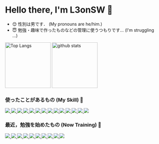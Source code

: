 <!---
L3onSW/L3onSW is a ✨ special ✨ repository because its `README.md` (this file) appears on your GitHub profile.
You can click the Preview link to take a look at your changes.
--->

# Hello there, I'm L3onSW :wave:

- :blush: 性別は男です． (My pronouns are he/him.) 
- :innocent: 勉強・趣味で作ったものなどの管理に使うつもりです... (I'm struggling ...) 

<!--
- 👋 Hi, I’m @L3onSW
- 👀 I’m interested in ...
- 🌱 I’m currently learning ...
- 💞️ I’m looking to collaborate on ...
- 📫 How to reach me ...
-->

<!-- -->
<p align="left"> 
  <!-- 
  <img alt="Top Langs" height="150px" src="https://github-readme-stats-l3onsws-projects.vercel.app/api/top-langs/?username=L3onSW&layout=compact&count_private=true&show_icons=true&hide=jupyter%20notebook,tex,vim%20script,fortran&theme=github_dark" />
  -->
  <img alt="Top Langs" height="150px" src="https://github-readme-stats-l3onsws-projects.vercel.app/api/top-langs/?username=L3onSW&layout=compact&count_private=true&show_icons=true&hide=jupyter%20notebook,tex,fortran&theme=github_dark" />
  <img alt="github stats" height="150px" src="https://github-readme-stats-l3onsws-projects.vercel.app/api?username=L3onSW&count_private=true&show_icons=true&theme=github_dark&rank_icon=github" />
</p>


<!-- トロフィーの表示 --> 
<!-- プライベートリポジトリにpushしまくった結果コミット数だけ多くて恥ずかしいので表示しない -->
<!-- もう少し色々がんばったら表示しても良いかも -->
<!--
[![trophy](https://github-profile-trophy.vercel.app/?username=L3onSW&theme=darkhub&column=4)](https://github.com/L3onSW/github-profile-trophy)
-->

<!-- プライベートリポジトリにpushしまくった結果コミット数だけ多くて恥ずかしいので表示しない -->
<!-- もう少し色々がんばったら表示しても良いかも -->
<!--
[![](https://github-readme-streak-stats.herokuapp.com/?user=L3onSW&theme=github_dark)](https://github-readme-streak-stats.herokuapp.com/?user=L3onSW&theme=github_dark)
-->
 
### 使ったことがあるもの (My Skill) :hatched_chick:
<p align="left"> 
  <!-- Python -->
  <a href="https://www.python.org" target="_blank" rel="noreferrer">
    <img src="https://skillicons.dev/icons?i=python">
  </a>
  
  <!-- C -->
  <a href="https://www.cprogramming.com/" target="_blank" rel="noreferrer">
    <img src="https://skillicons.dev/icons?i=c">
  </a>
  
  <!-- C++ -->
  <a href="https://isocpp.org/" target="_blank" rel="noreferrer">
    <img src="https://skillicons.dev/icons?i=cpp">
  </a>

  <!-- Bash -->
  <a href="https://www.gnu.org/software/bash/" target="_blank" rel="noreferrer">
    <img src="https://skillicons.dev/icons?i=bash">
  </a>

  <!-- Linux -->
  <a href="https://www.linux.org/pages/download/" target="_blank" rel="noreferrer">
    <img src="https://skillicons.dev/icons?i=linux">
  </a>
  
  <!-- PyTorch -->
  <a href="https://pytorch.org/" target="_blank" rel="noreferrer">
    <img src="https://skillicons.dev/icons?i=pytorch">
  </a>

  <!-- TensorFlow -->
  <a href="https://www.tensorflow.org/?hl=ja" target="_blank" rel="noreferrer">
    <img src="https://skillicons.dev/icons?i=tensorflow">
  </a>
  
  <!-- HTML -->
  <a href="https://developer.mozilla.org/ja/docs/Web/HTML/" target="_blank" rel="noreferrer">
    <img src="https://skillicons.dev/icons?i=html">
  </a>
  
  <!-- CSS -->
  <a href="https://developer.mozilla.org/ja/docs/Learn/Getting_started_with_the_web/CSS_basics/" target="_blank" rel="noreferrer">
    <img src="https://skillicons.dev/icons?i=css">
  </a>
  
  <!-- JavaScript (Vanilla JS) -->
  <a href="https://developer.mozilla.org/ja/docs/Web/JavaScript/" target="_blank" rel="noreferrer">
    <img src="https://skillicons.dev/icons?i=js">
  </a>
  
  <!-- Fortran -->
  <a href="https://fortran-lang.org/" target="_blank" rel="noreferrer">
    <img src="https://skillicons.dev/icons?i=fortran">
  </a>

  <!-- Git -->
  <a href="https://git-scm.com/" target="_blank" rel="noreferrer">
    <img src="https://skillicons.dev/icons?i=git">
  </a>
  
  <!-- Github -->
  <a href="https://github.co.jp/" target="_blank" rel="noreferrer">
    <img src="https://skillicons.dev/icons?i=github">
  </a>

  <!-- LaTeX -->
  <a href="https://www.latex-project.org/" target="_blank" rel="noreferrer">
    <img src="https://skillicons.dev/icons?i=latex">
  </a>
  
  <!-- Neovim --> <!-- エディタ載せると変かも?? -->
  <!-- 
  <a href="https://neovim.io/" target="_blank" rel="noreferrer">
    <img src="https://skillicons.dev/icons?i=neovim">
  </a>
  -->

  <!-- Vim --> <!-- エディタ載せると変かも?? -->
  <!-- 
  <a href="https://www.vim.org/" target="_blank" rel="noreferrer">
    <img src="https://skillicons.dev/icons?i=vim">
  </a>
  -->
  
  <!-- Visual Studio Code --> <!-- エディタ載せると変かも?? -->
  <!-- 
  <a href="https://code.visualstudio.com/" target="_blank" rel="noreferrer">
    <img src="https://skillicons.dev/icons?i=vscode">
  </a>
  -->

  <!-- Emacs --> <!-- エディタ載せると変かも?? -->
  <!-- 
  <a href="https://www.gnu.org/software/emacs/ target="_blank" rel="noreferrer">
    <img src="https://skillicons.dev/icons?i=emacs">
  </a>
  -->
  
</p>

### 最近，勉強を始めたもの (Now Training) :hatching_chick:
<p align="left"> 
  <!-- TypeScript -->
  <a href="https://www.typescriptlang.org/" target="_blank" rel="noreferrer">
    <img src="https://skillicons.dev/icons?i=ts">
  </a>
  
  <!-- Django -->
  <a href="https://www.djangoproject.com/" target="_blank" rel="noreferrer">
    <img src="https://skillicons.dev/icons?i=django">
  </a>

  <!-- Nginx -->
  <a href="https://nginx.org/en/" target="_blank" rel="noreferrer">
    <img src="https://skillicons.dev/icons?i=nginx">
  </a>

  <!-- React -->
  <a href="https://ja.react.dev/blog/2023/03/16/introducing-react-dev" target="_blank" rel="noreferrer">
    <img src="https://skillicons.dev/icons?i=react">
  </a>
  
  <!-- AWS (Amazon Web Services) -->
  <a href="https://aws.amazon.com" target="_blank" rel="noreferrer">
    <img src="https://skillicons.dev/icons?i=aws">
  </a>
  
  <!-- GCP (Google Cloud Platform) -->
  <a href="https://cloud.google.com" target="_blank" rel="noreferrer">
    <img src="https://skillicons.dev/icons?i=gcp">
  </a>
  
  <!-- Docker -->
  <a href="https://www.docker.com/" target="_blank" rel="noreferrer">
    <img src="https://skillicons.dev/icons?i=docker">
  </a>
  
  <!-- Kubernetes (K8s) -->
  <a href="https://kubernetes.io/ja/" target="_blank" rel="noreferrer">
    <img src="https://skillicons.dev/icons?i=kubernetes">
  </a>
  
  <!-- Raspberry Pi -->
  <a href="https://www.raspberrypi.com/" target="_blank" rel="noreferrer">
    <img src="https://skillicons.dev/icons?i=raspberrypi">
  </a>

  <!-- PostgreSQL -->
  <a href="https://www.postgresql.org/" target="_blank" rel="noreferrer">
    <img src="https://skillicons.dev/icons?i=postgres">
  </a>
  
</p>

<!--
### 連絡先 (Contact)
<p>
-->
  <!-- Linkedin -->
  <!--
  <a href="" target="_blank" rel="noreferrer">
    <img src="https://skillicons.dev/icons?i=linkedin">
  </a>
  -->

  <!-- Discord -->
  <!--
  <a href="" target="_blank" rel="noreferrer">
    <img src="https://skillicons.dev/icons?i=discord">
  </a>
  -->

  <!-- Stack Overflow -->
  <!--
  <a href="" target="_blank" rel="noreferrer">
    <img src="https://skillicons.dev/icons?i=stackoverflow">
  </a>
  -->

  <!-- Twitter (X) -->
  <!--
  <a href="" target="_blank" rel="noreferrer">
    <img src="https://skillicons.dev/icons?i=twitter">
  </a>
  -->
  
  <!-- Instagram -->
  <!--
  <a href="" target="_blank" rel="noreferrer">
    <img src="https://skillicons.dev/icons?i=instagram">
  </a>
  -->

<!--  
</p>
-->
